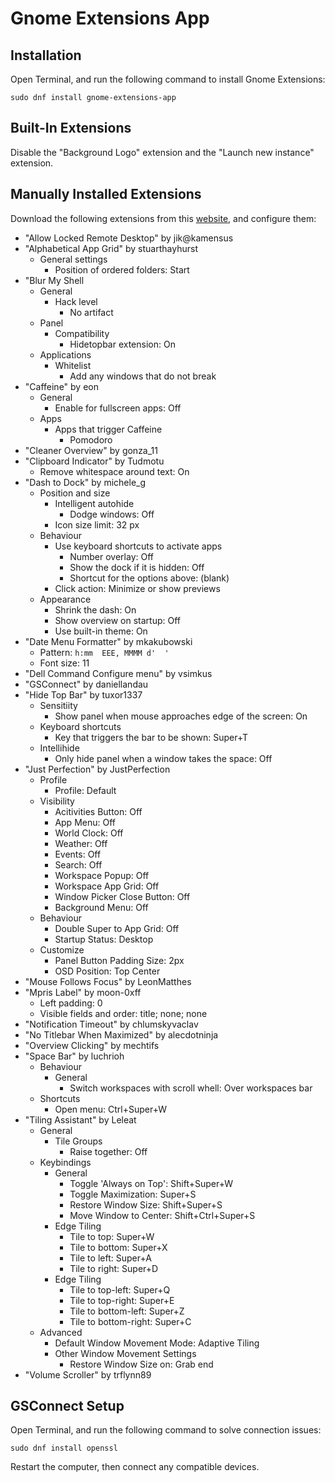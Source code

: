 # Gnome Extensions App

## Installation

Open Terminal, and run the following command to install Gnome Extensions:

```
sudo dnf install gnome-extensions-app
```

## Built-In Extensions

Disable the "Background Logo" extension and the "Launch new instance" extension.

## Manually Installed Extensions

Download the following extensions from this [website](https://extensions.gnome.org), and configure them:

- "Allow Locked Remote Desktop" by jik@kamensus
- "Alphabetical App Grid" by stuarthayhurst
	- General settings
		- Position of ordered folders: Start
- "Blur My Shell
    - General
        - Hack level
            - No artifact
    - Panel
        - Compatibility
            - Hidetopbar extension: On
    - Applications
        - Whitelist
            - Add any windows that do not break
- "Caffeine" by eon
	- General
		- Enable for fullscreen apps: Off
	- Apps
		- Apps that trigger Caffeine
			- Pomodoro
- "Cleaner Overview" by gonza_11
- "Clipboard Indicator" by Tudmotu
	- Remove whitespace around text: On
- "Dash to Dock" by michele_g
    - Position and size
        - Intelligent autohide
            - Dodge windows: Off
        - Icon size limit: 32 px
    - Behaviour
        - Use keyboard shortcuts to activate apps
            - Number overlay: Off
            - Show the dock if it is hidden: Off
            - Shortcut for the options above: (blank)
        - Click action: Minimize or show previews
    - Appearance
        - Shrink the dash: On
        - Show overview on startup: Off
        - Use built-in theme: On    
- "Date Menu Formatter" by mkakubowski
	- Pattern: `h:mm  EEE, MMMM d'  '`
	- Font size: 11
- "Dell Command Configure menu" by vsimkus
- "GSConnect" by daniellandau
- "Hide Top Bar" by tuxor1337
    - Sensitiity
        - Show panel when mouse approaches edge of the screen: On
    - Keyboard shortcuts
        - Key that triggers the bar to be shown: Super+T
    - Intellihide
        - Only hide panel when a window takes the space: Off
- "Just Perfection" by JustPerfection
	- Profile
		- Profile: Default
	- Visibility
		- Acitivities Button: Off
		- App Menu: Off
		- World Clock:  Off
		- Weather: Off
		- Events: Off
		- Search: Off
		- Workspace Popup: Off
		- Workspace App Grid: Off
		- Window Picker Close Button: Off
		- Background Menu: Off
	- Behaviour
		- Double Super to App Grid: Off
		- Startup Status: Desktop
	- Customize
		- Panel Button Padding Size: 2px
		- OSD Position: Top Center
- "Mouse Follows Focus" by LeonMatthes
- "Mpris Label" by moon-0xff
    - Left padding: 0
    - Visible fields and order: title; none; none
- "Notification Timeout" by chlumskyvaclav
- "No Titlebar When Maximized" by alecdotninja
- "Overview Clicking" by mechtifs
- "Space Bar" by luchrioh
	- Behaviour
		- General
			- Switch workspaces with scroll whell: Over workspaces bar
	- Shortcuts
        - Open menu: Ctrl+Super+W
- "Tiling Assistant" by Leleat
	- General
		- Tile Groups
			- Raise together: Off
	- Keybindings
		- General
            - Toggle 'Always on Top': Shift+Super+W
            - Toggle Maximization: Super+S
            - Restore Window Size: Shift+Super+S
            - Move Window to Center: Shift+Ctrl+Super+S
		- Edge Tiling
			- Tile to top: Super+W
			- Tile to bottom: Super+X
			- Tile to left: Super+A
			- Tile to right: Super+D
		- Edge Tiling
			- Tile to top-left: Super+Q
			- Tile to top-right: Super+E
			- Tile to bottom-left: Super+Z
			- Tile to bottom-right: Super+C
    - Advanced
        - Default Window Movement Mode: Adaptive Tiling
        - Other Window Movement Settings
            - Restore Window Size on: Grab end
- "Volume Scroller" by trflynn89

## GSConnect Setup

Open Terminal, and run the following command to solve connection issues: 

```
sudo dnf install openssl
```

Restart the computer, then connect any compatible devices.

